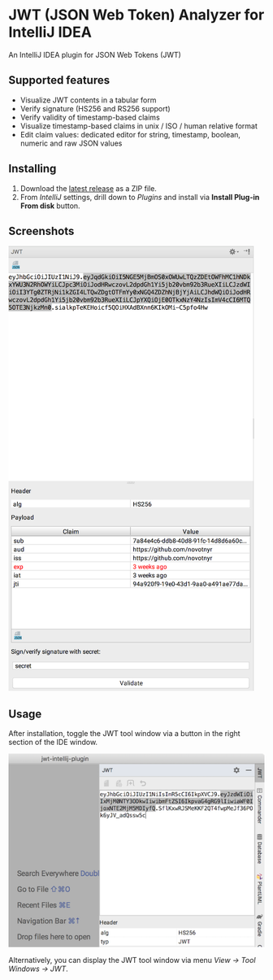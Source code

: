 # JWT (JSON Web Token) Analyzer for IntelliJ IDEA

An IntelliJ IDEA plugin for JSON Web Tokens (JWT)

## Supported features

*   Visualize JWT contents in a tabular form
*   Verify signature (HS256 and RS256 support)
*   Verify validity of timestamp-based claims
*   Visualize timestamp-based claims in unix / ISO / human relative format
*   Edit claim values: dedicated editor for string, timestamp, boolean, numeric and raw JSON values

## Installing

1. Download the [latest release](https://github.com/novotnyr/jwt-intellij-plugin/releases) as a ZIP file.
2. From *IntelliJ* settings, drill down to *Plugins* and install via **Install Plug-in From disk** button.

## Screenshots
![Screenshot](screenshot.png)

## Usage

After installation, toggle the JWT tool window via a button in the right section of the IDE window.

![JWT Tool Window](screenshot-intellij-right-panel.png)

Alternatively, you can display the JWT tool window via menu *View → Tool Windows → JWT*.
